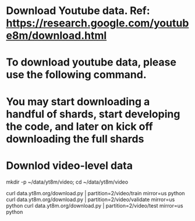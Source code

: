 # Download Youtube data. Ref: https://research.google.com/youtube8m/download.html
# To download youtube data, please use the following command. 
# You may start downloading a handful of shards, start developing the code, and later on kick off downloading the full shards


# Downlod video-level data
mkdir -p ~/data/yt8m/video; cd ~/data/yt8m/video

curl data.yt8m.org/download.py | partition=2/video/train mirror=us python
curl data.yt8m.org/download.py | partition=2/video/validate mirror=us python
curl data.yt8m.org/download.py | partition=2/video/test mirror=us python